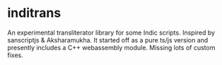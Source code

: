 # inditrans

An experimental transliterator library for some Indic scripts.
Inspired by sanscriptjs & Aksharamukha.
It started off as a pure ts/js version and presently includes a C++ webassembly module.
Missing lots of custom fixes.
